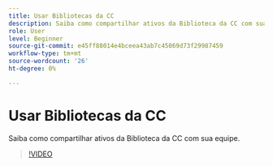 ```yaml
---
title: Usar Bibliotecas da CC
description: Saiba como compartilhar ativos da Biblioteca da CC com sua equipe
role: User
level: Beginner
source-git-commit: e45ff88014e4bceea43ab7c45069d73f29987459
workflow-type: tm+mt
source-wordcount: '26'
ht-degree: 0%

---
```


# Usar Bibliotecas da CC

Saiba como compartilhar ativos da Biblioteca da CC com sua equipe.

>[!VIDEO](https://video.tv.adobe.com/v/3420227?quality=12&learn=on&hidetitle=true)
